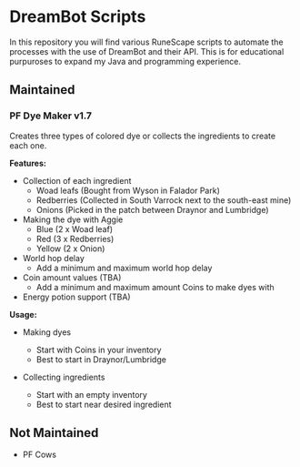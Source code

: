 # DreamBot Scripts
In this repository you will find various RuneScape scripts to automate the processes with the use of DreamBot and their API. This is for educational purpuroses to expand my Java and programming experience.

## Maintained
### PF Dye Maker  v1.7

Creates three types of colored dye or collects the ingredients to create each one. 

**Features:**

* Collection of each ingredient
  * Woad leafs (Bought from Wyson in Falador Park)
  * Redberries (Collected in South Varrock next to the south-east mine)
  * Onions (Picked in the patch between Draynor and Lumbridge)
* Making the dye with Aggie
  * Blue (2 x Woad leaf)
  * Red (3 x Redberries)
  * Yellow (2 x Onion)
* World hop delay
  * Add a minimum and maximum world hop delay
* Coin amount values (TBA)
  * Add a minimum and maximum amount Coins to make dyes with
* Energy potion support (TBA)

**Usage:**

* Making dyes
  * Start with Coins in your inventory 
  * Best to start in Draynor/Lumbridge
  

*  Collecting ingredients
   * Start with an empty inventory
   * Best to start near desired ingredient

## Not Maintained
* PF Cows
